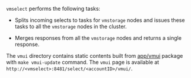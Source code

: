 `vmselect` performs the following tasks:

- Splits incoming selects to tasks for `vmstorage` nodes and issues these tasks
  to all the `vmstorage` nodes in the cluster.

- Merges responses from all the `vmstorage` nodes and returns a single response.

The `vmui` directory contains static contents built from [app/vmui](https://github.com/zzylol/VictoriaMetrics-cluster/tree/master/app/vmui) package with `make vmui-update` command. The `vmui` page is available at `http://<vmselect>:8481/select/<accountID>/vmui/`.
